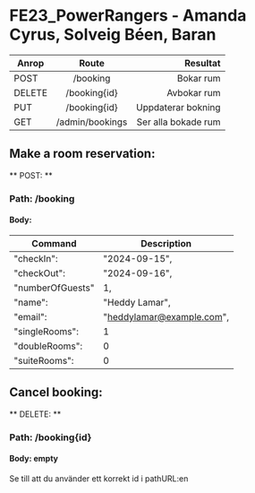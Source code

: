 # FE23_PowerRangers - Amanda Cyrus, Solveig Béen, Baran 


| Anrop       | Route           | Resultat |
| ------------- |:-------------:| -----:|
| POST      | /booking | Bokar rum |
| DELETE    | /booking{id} | Avbokar rum |
| PUT      | /booking{id} | Uppdaterar bokning |
| GET      | /admin/bookings | Ser alla bokade rum |

## Make a room reservation: <br>
** POST: **  
### Path: /booking

#### Body: 

| Command | Description |
| --- | --- |
| "checkIn": | "2024-09-15", | 
| "checkOut": | "2024-09-16", | 
| "numberOfGuests" | 1, | 
| "name": | "Heddy Lamar", | 
| "email": | "heddylamar@example.com", | 
| "singleRooms": | 1 |
| "doubleRooms": | 0 |
| "suiteRooms": | 0 |

## Cancel booking: <br>
** DELETE: **  
### Path: /booking{id}
#### Body: empty

Se till att du använder ett korrekt id i pathURL:en
